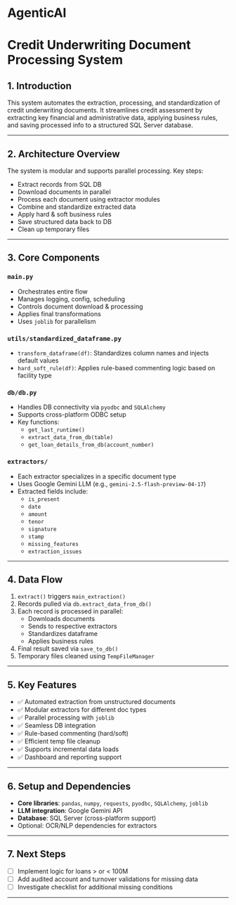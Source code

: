 # AgenticAI

# Credit Underwriting Document Processing System

## 1. Introduction

This system automates the extraction, processing, and standardization of credit underwriting documents. It streamlines credit assessment by extracting key financial and administrative data, applying business rules, and saving processed info to a structured SQL Server database.

---

## 2. Architecture Overview

The system is modular and supports parallel processing. Key steps:

- Extract records from SQL DB
- Download documents in parallel
- Process each document using extractor modules
- Combine and standardize extracted data
- Apply hard & soft business rules
- Save structured data back to DB
- Clean up temporary files

---

## 3. Core Components

### `main.py`

- Orchestrates entire flow
- Manages logging, config, scheduling
- Controls document download & processing
- Applies final transformations
- Uses `joblib` for parallelism

### `utils/standardized_dataframe.py`

- `transform_dataframe(df)`: Standardizes column names and injects default values
- `hard_soft_rule(df)`: Applies rule-based commenting logic based on facility type

### `db/db.py`

- Handles DB connectivity via `pyodbc` and `SQLAlchemy`
- Supports cross-platform ODBC setup
- Key functions:
  - `get_last_runtime()`
  - `extract_data_from_db(table)`
  - `get_loan_details_from_db(account_number)`

### `extractors/`

- Each extractor specializes in a specific document type
- Uses Google Gemini LLM (e.g., `gemini-2.5-flash-preview-04-17`)
- Extracted fields include:
  - `is_present`
  - `date`
  - `amount`
  - `tenor`
  - `signature`
  - `stamp`
  - `missing_features`
  - `extraction_issues`

---

## 4. Data Flow

1. `extract()` triggers `main_extraction()`
2. Records pulled via `db.extract_data_from_db()`
3. Each record is processed in parallel:
   - Downloads documents
   - Sends to respective extractors
   - Standardizes dataframe
   - Applies business rules
4. Final result saved via `save_to_db()`
5. Temporary files cleaned using `TempFileManager`

---

## 5. Key Features

- ✅ Automated extraction from unstructured documents
- ✅ Modular extractors for different doc types
- ✅ Parallel processing with `joblib`
- ✅ Seamless DB integration
- ✅ Rule-based commenting (hard/soft)
- ✅ Efficient temp file cleanup
- ✅ Supports incremental data loads
- ✅ Dashboard and reporting support

---

## 6. Setup and Dependencies

- **Core libraries**: `pandas`, `numpy`, `requests`, `pyodbc`, `SQLAlchemy`, `joblib`
- **LLM integration**: Google Gemini API
- **Database**: SQL Server (cross-platform support)
- Optional: OCR/NLP dependencies for extractors

---

## 7. Next Steps

- [ ] Implement logic for loans > or < 100M
- [ ] Add audited account and turnover validations for missing data
- [ ] Investigate checklist for additional missing conditions

---
